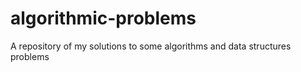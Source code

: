 # algorithmic-problems
A repository of my solutions to some algorithms and data structures problems
